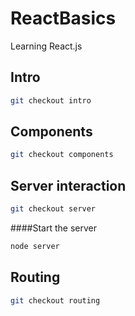# ReactBasics
Learning React.js

## Intro

```bash
git checkout intro
```

## Components

```bash
git checkout components
```

## Server interaction

```bash
git checkout server
```
####Start the server

```bash
node server
```

## Routing

```bash
git checkout routing
```
